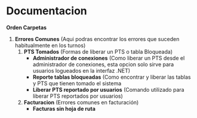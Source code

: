 # Documentacion 

__Orden Carpetas__
1. __Errores Comunes__ (Aqui podras encontrar los errores que suceden habitualmente en los turnos)
    1. __PTS Tomados__ (Formas de liberar un PTS o tabla Bloqueada)   
        -  __Administrador de conexiones__ (Como liberar un PTS desde el administrador de conexiones, esta opcion solo sirve para usuarios logueados en la interfaz .NET)
        -  __Reporte tablas bloqueadas__ (Como encontrar y liberar las tablas y PTS que tienen tomado el sistema
        -  __Liberar PTS reportado por usuarios__ (Comando utilizado para liberar PTS reportados por usuarios)
    2. __Facturacion__ (Errores comunes en facturación)
        - __Facturas sin hoja de ruta__  
